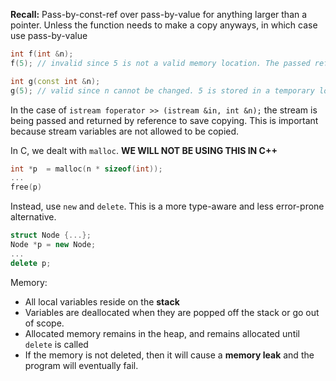 **Recall:** Pass-by-const-ref over pass-by-value for anything larger than a pointer. Unless the function needs to make a copy anyways, in which case use pass-by-value

```C++
int f(int &n); 
f(5); // invalid since 5 is not a valid memory location. The passed reference must be an l-value. You cannot change "5".

int g(const int &n);
g(5); // valid since n cannot be changed. 5 is stored in a temporary location on the stack so there is an l-value to point to
```

In the case of `istream foperator >> (istream &in, int &n);` the stream is being passed and returned by reference to save copying. This is important because stream variables are not allowed to be copied. 

In C, we dealt with `malloc`. **WE WILL NOT BE USING THIS IN C++**
```C
int *p  = malloc(n * sizeof(int));
...
free(p)
```
Instead, use `new` and `delete`. This is a more type-aware and less error-prone alternative.
```C++
struct Node {...};
Node *p = new Node;
...
delete p;
```

Memory:
* All local variables reside on the **stack**
* Variables are deallocated when they are popped off the stack or go out of scope.
* Allocated memory remains in the heap, and remains allocated until `delete` is called 
* If the memory is not deleted, then it will cause a **memory leak** and the program will eventually fail. 